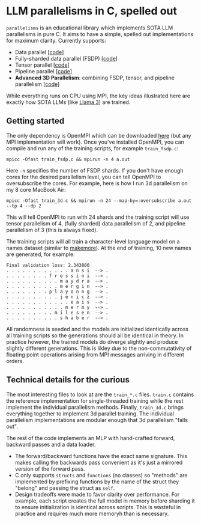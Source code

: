 # LLM parallelisms in C, spelled out

`parallelisms` is an educational library which implements SOTA LLM parallelisms in pure C. 
It aims to have a simple, spelled out implementations for maximum clarity. Currently supports:
  - Data parallel [[code](https://github.com/EugenHotaj/ml.c/blob/main/train_dp.c)]
  - Fully-sharded data parallel (FSDP) [[code](https://github.com/EugenHotaj/ml.c/blob/main/train_fsdp.c)]
  - Tensor parallel [[code](https://github.com/EugenHotaj/ml.c/blob/main/train_tp.c)]
  - Pipeline parallel [[code](https://github.com/EugenHotaj/ml.c/blob/main/train_pp.c)]
  - **Advanced 3D Parallelism**: combining FSDP, tensor, and pipeline parallelism [[code](https://github.com/EugenHotaj/ml.c/blob/main/train_3d.c)]


While everything runs on CPU using MPI, the key ideas illustrated here are exactly how SOTA LLMs (like [Llama 3](https://arxiv.org/abs/2407.21783)) are trained.

## Getting started

The only dependency is OpenMPI which can be downloaded [here](https://docs.open-mpi.org/en/v5.0.x/quickstart.html) (but any MPI implementation will work). Once you've installed 
OpenMPI, you can compile and run any of the training scripts, for example `train_fsdp.c`:

```
mpicc -Ofast train_fsdp.c && mpirun -n 4 a.out
```

Here `-n` specifies the number of FSDP shards. If you don't have enough cores for the desired parallelism level, you can tell OpenMPI to oversubscribe the cores. For example, here
is how I run 3d parallelism on my 8 core MacBook Air:

```
mpicc -Ofast train_3d.c && mpirun -n 24 --map-by=:oversubscribe a.out --tp 4 --dp 2
```

This will tell OpenMPI to run with 24 shards and the training script will use tensor parallelism of 4, (fully sharded) data parallelism of 2, and pipeline parallelism of 3 (this is always fixed).

The training scripts will all train a character-level language model on a names dataset (similar to [makemore](https://github.com/karpathy/makemore/tree/master)). At the end of training, 10 new names
are generated, for example:

```
Final validation loss: 2.343800
. . . . . . . . . . . . a n s i  --> .
. . . . . . . . f r e s s i n i  --> .
. . . . . . . . . . m a y d r a  --> .
. . . . . . . . . . m e r g i n  --> .
. . . . . . . . p l a y o n n g  --> .
. . . . . . . . . . j e n i c z  --> .
. . . . . . . . . . . . e a i s  --> .
. . . . . . . . . . . m e r m y  --> .
. . . . . . . . . m i l e s e n  --> .
. . . . . . . . . . s h a b e r  --> .
```

All randomness is seeded and the models are initialized identically across all training scripts so the generations should all be identical in theory. In practice however, the 
trained models do diverge slightly and produce slightly different generations. This is likley due to the non-commutativity of floating point operations arising from MPI messages
arriving in different orders.

## Technical details for the curious

The most interesting files to look at are the `train_*.c` files. `train.c` contains the reference implementation for single-threaded training
while the rest implement the individual parallelism methods. Finally, `train_3d.c` brings everything together to implement 3d parallel training. 
The individual parallelism implementations are modular enough that 3d parallelism "falls out".

The rest of the code implements an MLP with hand-crafted forward, backward passes and a data loader.

* The forward/backward functions have the exact same signature. This makes calling the backwards pass convenient as it's just a mirrored version of the forward pass.
* C only supports `structs` and `functions` (no classes) so "methods" are implemented by prefixing functions by the name of the struct they "belong" and passing the struct as `self`.
* Design tradeoffs were made to favor clarity over performance. For example, each script creates the full model in memory before sharding it to ensure initialization is identical across scripts. This is wasteful in practice and requires much more memoryh than is necessary.
